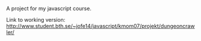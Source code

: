 A project for my javascript course.

Link to working version:
http://www.student.bth.se/~jofe14/javascript/kmom07/projekt/dungeoncrawler/

